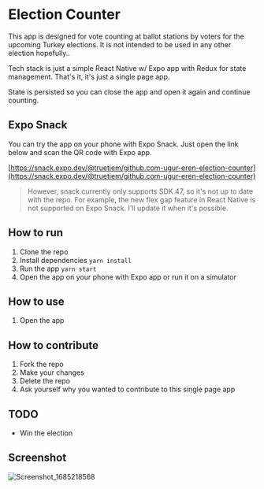 # Election Counter

This app is designed for vote counting at ballot stations by voters for the upcoming Turkey elections. It is not intended to be used in any other election hopefully..

Tech stack is just a simple React Native w/ Expo app with Redux for state management. That's it, it's just a single page app.

State is persisted so you can close the app and open it again and continue counting.

## Expo Snack

You can try the app on your phone with Expo Snack. Just open the link below and scan the QR code with Expo app.

[https://snack.expo.dev/@truetiem/github.com-ugur-eren-election-counter](https://snack.expo.dev/@truetiem/github.com-ugur-eren-election-counter)

> However, snack currently only supports SDK 47, so it's not up to date with the repo. For example, the new flex gap feature in React Native is not supported on Expo Snack. I'll update it when it's possible.

## How to run

1. Clone the repo
2. Install dependencies `yarn install`
3. Run the app `yarn start`
4. Open the app on your phone with Expo app or run it on a simulator

## How to use

1. Open the app

## How to contribute

1. Fork the repo
2. Make your changes
3. Delete the repo
4. Ask yourself why you wanted to contribute to this single page app

## TODO

- Win the election

## Screenshot

![Screenshot_1685218568](https://github.com/ugur-eren/election-counter/assets/86152092/fdffdc6b-cf0d-4fd5-8911-12c380a6884b)
